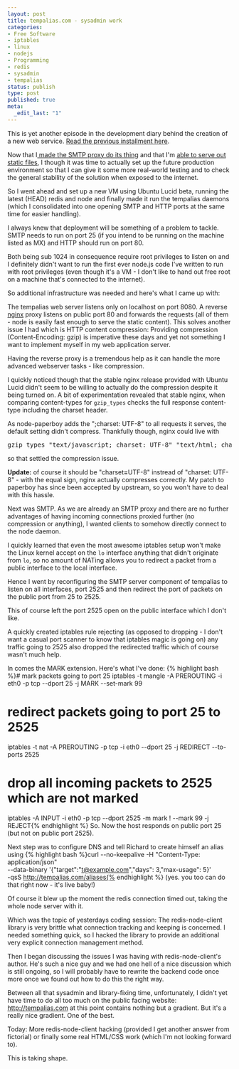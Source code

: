 ```yaml
---
layout: post
title: tempalias.com - sysadmin work
categories:
- Free Software
- iptables
- linux
- nodejs
- Programming
- redis
- sysadmin
- tempalias
status: publish
type: post
published: true
meta:
  _edit_last: "1"
---
```

This is yet another episode in the development diary behind the creation of a new web service. <a href="/2010/04/tempalias-com-rewrites/">Read the previous installment here</a>.

Now that I<a href="/2010/04/tempalias-com-the-cake-is-a-lie/"> made the SMTP proxy do its thing</a> and that I'm <a href="/2010/04/tempalias-com-rewrites/">able to serve out static files</a>, I though it was time to actually set up the future production environment so that I can give it some more real-world testing and to check the general stability of the solution when exposed to the internet.

So I went ahead and set up a new VM using Ubuntu Lucid beta, running the latest (HEAD) redis and node and finally made it run the tempalias daemons (which I consolidated into one opening SMTP and HTTP ports at the same time for easier handling).

I always knew that deployment will be something of a problem to tackle. SMTP needs to run on port 25 (if you intend to be running on the machine listed as MX) and HTTP should run on port 80.

Both being sub 1024 in consequence require root privileges to listen on and I definitely didn't want to run the first ever node.js code I've written to run with root privileges (even though it's a VM - I don't like to hand out free root on a machine that's connected to the internet).

So additional infrastructure was needed and here's what I came up with:

The tempalias web server listens only on localhost on port 8080. A reverse <a href="http://nginx.org/">nginx</a> proxy listens on public port 80 and forwards the requests (all of them - node is easily fast enough to serve the static content). This solves another issue I had which is HTTP content compression: Providing compression (Content-Encoding: gzip) is imperative these days and yet not something I want to implement myself in my web application server.

Having the reverse proxy is a tremendous help as it can handle the more advanced webserver tasks - like compression.

I quickly noticed though that the stable nginx release provided with Ubuntu Lucid didn't seem to be willing to actually do the compression despite it being turned on. A bit of experimentation revealed that stable nginx, when comparing content-types for <code>gzip_types</code> checks the full response content-type including the charset header.

As node-paperboy adds the ";charset: UTF-8" to all requests it serves, the default setting didn't compress. Thankfully though, nginx could live with
<pre>gzip_types "text/javascript; charset: UTF-8" "text/html; charset: UTF-8"</pre>
so that settled the compression issue.

<strong>Update:</strong> of course it should be "charset<strong>=</strong>UTF-8" instread of "charset: UTF-8" - with the equal sign, nginx actually compresses correctly. My patch to paperboy has since been accepted by upstream, so you won't have to deal with this hassle.

Next was SMTP. As we are already an SMTP proxy and there are no further advantages of having incoming connections proxied further (no compression or anything), I wanted clients to somehow directly connect to the node daemon.

I quickly learned that even the most awesome iptables setup won't make the Linux kernel accept on the <code>lo</code> interface anything that didn't originate from <code>lo</code>, so no amount of NATing allows you to redirect a packet from a public interface to the local interface.

Hence I went by reconfiguring the SMTP server component of tempalias to listen on all interfaces, port 2525 and then redirect the port of packets on the public port from 25 to 2525.

This of course left the port 2525 open on the public interface which I don't like.

A quickly created iptables rule rejecting (as opposed to dropping - I don't want a casual port scanner to know that iptables magic is going on) any traffic going to 2525 also dropped the redirected traffic which of course wasn't much help.

In comes the MARK extension. Here's what I've done:
{% highlight bash %}# mark packets going to port 25
iptables -t mangle -A PREROUTING -i eth0 -p tcp --dport 25 -j MARK --set-mark 99

# redirect packets going to port 25 to 2525
iptables -t nat -A PREROUTING -p tcp -i eth0 --dport 25 -j REDIRECT --to-ports 2525

# drop all incoming packets to 2525 which are not marked
iptables -A INPUT -i eth0 -p tcp --dport 2525 -m mark ! --mark 99 -j REJECT{% endhighlight %}
So. Now the host responds on public port 25 (but not on public port 2525).

Next step was to configure DNS and tell Richard to create himself an alias using
{% highlight bash %}curl --no-keepalive -H "Content-Type: application/json" \
     --data-binary '{"target":"t@example.com","days": 3,"max-usage": 5}' \
     -qsS http://tempalias.com/aliases{% endhighlight %}
(yes. you too can do that right now - it's live baby!)

Of course it blew up the moment the redis connection timed out, taking the whole node server with it.

Which was the topic of yesterdays coding session: The redis-node-client library is very brittle what connection tracking and keeping is concerned. I needed something quick, so I hacked the library to provide an additional very explicit connection management method.

Then I began discussing the issues I was having with redis-node-client's author. He's such a nice guy and we had one hell of a nice discussion which is still ongoing, so I will probably have to rewrite the backend code once more once we found out how to do this the right way.

Between all that sysadmin and library-fixing time, unfortunately, I didn't yet have time to do all too much on the public facing website: <a href="http://tempalias.com">http://tempalias.com</a> at this point contains nothing but a gradient. But it's a really nice gradient. One of the best.

Today: More redis-node-client hacking (provided I get another answer from fictorial) or finally some real HTML/CSS work (which I'm not looking forward to).

This is taking shape.
